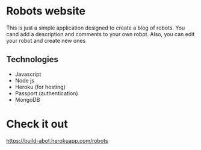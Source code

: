 # Robots website

This is just a simple application designed to create a blog of robots. You cand add a description and comments to your own robot. Also, you can edit your robot and create new ones

## Technologies

* Javascript 
* Node js
* Heroku (for hosting)
* Passport (authentication)
* MongoDB

# Check it out

https://build-abot.herokuapp.com/robots

